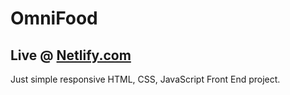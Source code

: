 # OmniFood

## Live @ [Netlify.com](https://omnifood-ansh.netlify.app/)

Just simple responsive HTML, CSS, JavaScript Front End project.
